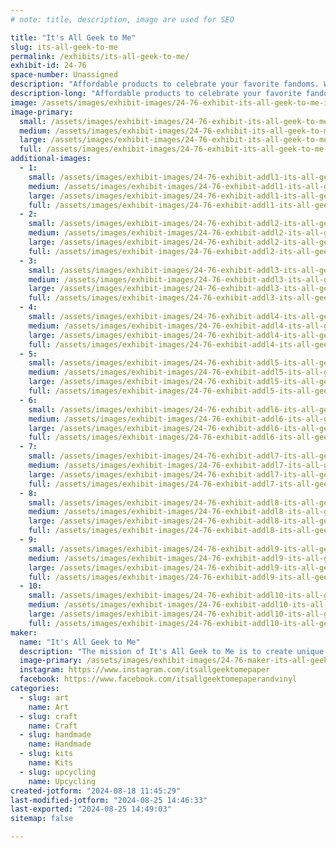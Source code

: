 ```yaml
---
# note: title, description, image are used for SEO

title: "It's All Geek to Me"
slug: its-all-geek-to-me
permalink: /exhibits/its-all-geek-to-me/
exhibit-id: 24-76
space-number: Unassigned
description: "Affordable products to celebrate your favorite fandoms. We also make items from recycled materials. "
description-long: "Affordable products to celebrate your favorite fandoms. We make unique layered paper art and shadow boxes. We also make a variety of products out of recycled materials. Our products include VHS Lights, earrings, coasters, toy displays, pens, and notebooks."
image: /assets/images/exhibit-images/24-76-exhibit-its-all-geek-to-me-img-1845-large.jpg
image-primary: 
  small: /assets/images/exhibit-images/24-76-exhibit-its-all-geek-to-me-img-1845-small.jpg
  medium: /assets/images/exhibit-images/24-76-exhibit-its-all-geek-to-me-img-1845-medium.jpg
  large: /assets/images/exhibit-images/24-76-exhibit-its-all-geek-to-me-img-1845-large.jpg
  full: /assets/images/exhibit-images/24-76-exhibit-its-all-geek-to-me-img-1845-full.jpg
additional-images: 
  - 1:
    small: /assets/images/exhibit-images/24-76-exhibit-addl1-its-all-geek-to-me-124483f6-48d9-4a93-98a4-c0d0808a6e81-2-small.JPG
    medium: /assets/images/exhibit-images/24-76-exhibit-addl1-its-all-geek-to-me-124483f6-48d9-4a93-98a4-c0d0808a6e81-2-medium.JPG
    large: /assets/images/exhibit-images/24-76-exhibit-addl1-its-all-geek-to-me-124483f6-48d9-4a93-98a4-c0d0808a6e81-2-large.JPG
    full: /assets/images/exhibit-images/24-76-exhibit-addl1-its-all-geek-to-me-124483f6-48d9-4a93-98a4-c0d0808a6e81-2-full.JPG
  - 2:
    small: /assets/images/exhibit-images/24-76-exhibit-addl2-its-all-geek-to-me-3ddda379-9ed3-4d31-a593-0571a0b1f5af-4-small.JPG
    medium: /assets/images/exhibit-images/24-76-exhibit-addl2-its-all-geek-to-me-3ddda379-9ed3-4d31-a593-0571a0b1f5af-4-medium.JPG
    large: /assets/images/exhibit-images/24-76-exhibit-addl2-its-all-geek-to-me-3ddda379-9ed3-4d31-a593-0571a0b1f5af-4-large.JPG
    full: /assets/images/exhibit-images/24-76-exhibit-addl2-its-all-geek-to-me-3ddda379-9ed3-4d31-a593-0571a0b1f5af-4-full.JPG
  - 3:
    small: /assets/images/exhibit-images/24-76-exhibit-addl3-its-all-geek-to-me-aa9ec3ed-cf44-4f42-879e-dd64775727e8-small.JPG
    medium: /assets/images/exhibit-images/24-76-exhibit-addl3-its-all-geek-to-me-aa9ec3ed-cf44-4f42-879e-dd64775727e8-medium.JPG
    large: /assets/images/exhibit-images/24-76-exhibit-addl3-its-all-geek-to-me-aa9ec3ed-cf44-4f42-879e-dd64775727e8-large.JPG
    full: /assets/images/exhibit-images/24-76-exhibit-addl3-its-all-geek-to-me-aa9ec3ed-cf44-4f42-879e-dd64775727e8-full.JPG
  - 4:
    small: /assets/images/exhibit-images/24-76-exhibit-addl4-its-all-geek-to-me-img-0075-small.jpg
    medium: /assets/images/exhibit-images/24-76-exhibit-addl4-its-all-geek-to-me-img-0075-medium.jpg
    large: /assets/images/exhibit-images/24-76-exhibit-addl4-its-all-geek-to-me-img-0075-large.jpg
    full: /assets/images/exhibit-images/24-76-exhibit-addl4-its-all-geek-to-me-img-0075-full.jpg
  - 5:
    small: /assets/images/exhibit-images/24-76-exhibit-addl5-its-all-geek-to-me-img-0589-2-small.jpg
    medium: /assets/images/exhibit-images/24-76-exhibit-addl5-its-all-geek-to-me-img-0589-2-medium.jpg
    large: /assets/images/exhibit-images/24-76-exhibit-addl5-its-all-geek-to-me-img-0589-2-large.jpg
    full: /assets/images/exhibit-images/24-76-exhibit-addl5-its-all-geek-to-me-img-0589-2-full.jpg
  - 6:
    small: /assets/images/exhibit-images/24-76-exhibit-addl6-its-all-geek-to-me-img-0589-2-9298-small.jpg
    medium: /assets/images/exhibit-images/24-76-exhibit-addl6-its-all-geek-to-me-img-0589-2-9298-medium.jpg
    large: /assets/images/exhibit-images/24-76-exhibit-addl6-its-all-geek-to-me-img-0589-2-9298-large.jpg
    full: /assets/images/exhibit-images/24-76-exhibit-addl6-its-all-geek-to-me-img-0589-2-9298-full.jpg
  - 7:
    small: /assets/images/exhibit-images/24-76-exhibit-addl7-its-all-geek-to-me-img-1506-small.jpg
    medium: /assets/images/exhibit-images/24-76-exhibit-addl7-its-all-geek-to-me-img-1506-medium.jpg
    large: /assets/images/exhibit-images/24-76-exhibit-addl7-its-all-geek-to-me-img-1506-large.jpg
    full: /assets/images/exhibit-images/24-76-exhibit-addl7-its-all-geek-to-me-img-1506-full.jpg
  - 8:
    small: /assets/images/exhibit-images/24-76-exhibit-addl8-its-all-geek-to-me-img-9643-small.jpg
    medium: /assets/images/exhibit-images/24-76-exhibit-addl8-its-all-geek-to-me-img-9643-medium.jpg
    large: /assets/images/exhibit-images/24-76-exhibit-addl8-its-all-geek-to-me-img-9643-large.jpg
    full: /assets/images/exhibit-images/24-76-exhibit-addl8-its-all-geek-to-me-img-9643-full.jpg
  - 9:
    small: /assets/images/exhibit-images/24-76-exhibit-addl9-its-all-geek-to-me-img-9663-small.jpg
    medium: /assets/images/exhibit-images/24-76-exhibit-addl9-its-all-geek-to-me-img-9663-medium.jpg
    large: /assets/images/exhibit-images/24-76-exhibit-addl9-its-all-geek-to-me-img-9663-large.jpg
    full: /assets/images/exhibit-images/24-76-exhibit-addl9-its-all-geek-to-me-img-9663-full.jpg
  - 10:
    small: /assets/images/exhibit-images/24-76-exhibit-addl10-its-all-geek-to-me-img-9967-small.jpg
    medium: /assets/images/exhibit-images/24-76-exhibit-addl10-its-all-geek-to-me-img-9967-medium.jpg
    large: /assets/images/exhibit-images/24-76-exhibit-addl10-its-all-geek-to-me-img-9967-large.jpg
    full: /assets/images/exhibit-images/24-76-exhibit-addl10-its-all-geek-to-me-img-9967-full.jpg
maker: 
  name: "It's All Geek to Me"
  description: "The mission of It's All Geek to Me is to create unique and affordable fan art. We started out in 2018 by making vinyl decals and layered paper art. Over time our skills and products have evolved. Layered paper art is still a huge part of what we do, but now we also focus on making items from repurposed comics, books, toys, and VHS cassettes. We offer a variety of products including earrings, picture frames, notebooks, pens, buttons, shadow boxes, and lights."
  image-primary: /assets/images/exhibit-images/24-76-maker-its-all-geek-to-me-img-7288-2-medium.JPG
  instagram: https://www.instagram.com/itsallgeektomepaper
  facebook: https://www.facebook.com/itsallgeektomepaperandvinyl
categories: 
  - slug: art
    name: Art
  - slug: craft
    name: Craft
  - slug: handmade
    name: Handmade
  - slug: kits
    name: Kits
  - slug: upcycling
    name: Upcycling
created-jotform: "2024-08-18 11:45:29"
last-modified-jotform: "2024-08-25 14:46:33"
last-exported: "2024-08-25 14:49:03"
sitemap: false

---
```

